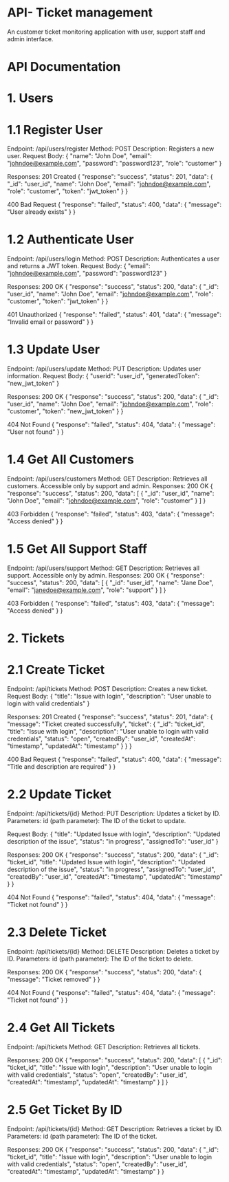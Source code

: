 # API- Ticket management

An customer ticket monitoring application with user, support staff and admin interface.

# API Documentation

# 1. Users

# 1.1 Register User

Endpoint: /api/users/register
Method: POST
Description: Registers a new user.
Request Body:
{
"name": "John Doe",
"email": "johndoe@example.com",
"password": "password123",
"role": "customer"
}

Responses:
201 Created
{
"response": "success",
"status": 201,
"data": {
"\_id": "user_id",
"name": "John Doe",
"email": "johndoe@example.com",
"role": "customer",
"token": "jwt_token"
}
}

400 Bad Request
{
"response": "failed",
"status": 400,
"data": {
"message": "User already exists"
}
}

# 1.2 Authenticate User

Endpoint: /api/users/login
Method: POST
Description: Authenticates a user and returns a JWT token.
Request Body:
{
"email": "johndoe@example.com",
"password": "password123"
}

Responses:
200 OK
{
"response": "success",
"status": 200,
"data": {
"\_id": "user_id",
"name": "John Doe",
"email": "johndoe@example.com",
"role": "customer",
"token": "jwt_token"
}
}

401 Unauthorized
{
"response": "failed",
"status": 401,
"data": {
"message": "Invalid email or password"
}
}

# 1.3 Update User

Endpoint: /api/users/update
Method: PUT
Description: Updates user information.
Request Body:
{
"userid": "user_id",
"generatedToken": "new_jwt_token"
}

Responses:
200 OK
{
"response": "success",
"status": 200,
"data": {
"\_id": "user_id",
"name": "John Doe",
"email": "johndoe@example.com",
"role": "customer",
"token": "new_jwt_token"
}
}

404 Not Found
{
"response": "failed",
"status": 404,
"data": {
"message": "User not found"
}
}

# 1.4 Get All Customers

Endpoint: /api/users/customers
Method: GET
Description: Retrieves all customers. Accessible only by support and admin.
Responses:
200 OK
{
"response": "success",
"status": 200,
"data": [
{
"_id": "user_id",
"name": "John Doe",
"email": "johndoe@example.com",
"role": "customer"
}
]
}

403 Forbidden
{
"response": "failed",
"status": 403,
"data": {
"message": "Access denied"
}
}

# 1.5 Get All Support Staff

Endpoint: /api/users/support
Method: GET
Description: Retrieves all support. Accessible only by admin.
Responses:
200 OK
{
"response": "success",
"status": 200,
"data": [
{
"_id": "user_id",
"name": "Jane Doe",
"email": "janedoe@example.com",
"role": "support"
}
]
}

403 Forbidden
{
"response": "failed",
"status": 403,
"data": {
"message": "Access denied"
}
}

# 2. Tickets

# 2.1 Create Ticket

Endpoint: /api/tickets
Method: POST
Description: Creates a new ticket.
Request Body:
{
"title": "Issue with login",
"description": "User unable to login with valid credentials"
}

Responses:
201 Created
{
"response": "success",
"status": 201,
"data": {
"message": "Ticket created successfully",
"ticket": {
"\_id": "ticket_id",
"title": "Issue with login",
"description": "User unable to login with valid credentials",
"status": "open",
"createdBy": "user_id",
"createdAt": "timestamp",
"updatedAt": "timestamp"
}
}
}

400 Bad Request
{
"response": "failed",
"status": 400,
"data": {
"message": "Title and description are required"
}
}

# 2.2 Update Ticket

Endpoint: /api/tickets/{id}
Method: PUT
Description: Updates a ticket by ID.
Parameters:
id (path parameter): The ID of the ticket to update.

Request Body:
{
"title": "Updated Issue with login",
"description": "Updated description of the issue",
"status": "in progress",
"assignedTo": "user_id"
}

Responses:
200 OK
{
"response": "success",
"status": 200,
"data": {
"\_id": "ticket_id",
"title": "Updated Issue with login",
"description": "Updated description of the issue",
"status": "in progress",
"assignedTo": "user_id",
"createdBy": "user_id",
"createdAt": "timestamp",
"updatedAt": "timestamp"
}
}

404 Not Found
{
"response": "failed",
"status": 404,
"data": {
"message": "Ticket not found"
}
}

# 2.3 Delete Ticket

Endpoint: /api/tickets/{id}
Method: DELETE
Description: Deletes a ticket by ID.
Parameters:
id (path parameter): The ID of the ticket to delete.

Responses:
200 OK
{
"response": "success",
"status": 200,
"data": {
"message": "Ticket removed"
}
}

404 Not Found
{
"response": "failed",
"status": 404,
"data": {
"message": "Ticket not found"
}
}

# 2.4 Get All Tickets

Endpoint: /api/tickets
Method: GET
Description: Retrieves all tickets.

Responses:
200 OK
{
"response": "success",
"status": 200,
"data": [
{
"_id": "ticket_id",
"title": "Issue with login",
"description": "User unable to login with valid credentials",
"status": "open",
"createdBy": "user_id",
"createdAt": "timestamp",
"updatedAt": "timestamp"
}
]
}

# 2.5 Get Ticket By ID

Endpoint: /api/tickets/{id}
Method: GET
Description: Retrieves a ticket by ID.
Parameters:
id (path parameter): The ID of the ticket.

Responses:
200 OK
{
"response": "success",
"status": 200,
"data": {
"\_id": "ticket_id",
"title": "Issue with login",
"description": "User unable to login with valid credentials",
"status": "open",
"createdBy": "user_id",
"createdAt": "timestamp",
"updatedAt": "timestamp"
}
}
